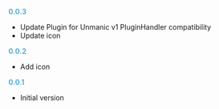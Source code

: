 **<span style="color:#56adda">0.0.3</span>**
- Update Plugin for Unmanic v1 PluginHandler compatibility
- Update icon

**<span style="color:#56adda">0.0.2</span>**
- Add icon

**<span style="color:#56adda">0.0.1</span>**
- Initial version
